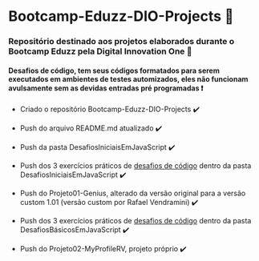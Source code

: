 # Bootcamp-Eduzz-DIO-Projects :yellow_heart:
### Repositório destinado aos projetos elaborados durante o Bootcamp Eduzz pela Digital Innovation One :rocket:

#### Desafios de código, tem seus códigos formatados para serem executados em ambientes de testes automizados, eles não funcionam avulsamente sem as devidas entradas pré programadas :exclamation:

- Criado o repositório Bootcamp-Eduzz-DIO-Projects :heavy_check_mark:

- Push do arquivo README.md atualizado :heavy_check_mark:

- Push da pasta DesafiosIniciaisEmJavaScript :heavy_check_mark:

- Push dos 3 exercícios práticos de <u>desafios de código</u> dentro da pasta DesafiosIniciaisEmJavaScript :heavy_check_mark:

- Push do Projeto01-Genius, alterado da versão original para a versão custom 1.01 (versão custom por Rafael Vendramini) :heavy_check_mark:

- Push dos 3 exercícios práticos de <u>desafios de código</u> dentro da pasta DesafiosBásicosEmJavaScript :heavy_check_mark:

- Push do Projeto02-MyProfileRV, projeto próprio :heavy_check_mark:

  

